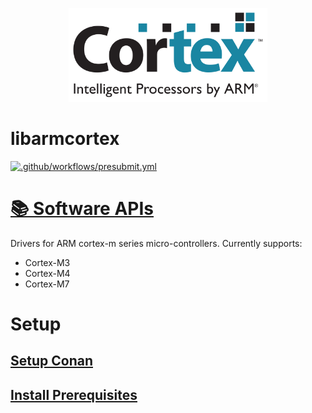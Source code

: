 <p align="center">
  <img height="150" src="logo.svg">
</p>

# libarmcortex

[![.github/workflows/presubmit.yml](https://github.com/libhal/libarmcortex/actions/workflows/presubmit.yml/badge.svg?branch=main)](https://github.com/libhal/libarmcortex/actions/workflows/presubmit.yml)

# [📚 Software APIs](https://libhal.github.io/libarmcortex/api)

Drivers for ARM cortex-m series micro-controllers. Currently supports:

* Cortex-M3
* Cortex-M4
* Cortex-M7

# Setup

## [Setup Conan](https://github.com/libhal/.github/blob/main/docs/conan-setup.md)

## [Install Prerequisites](https://github.com/libhal/libarmcortex/blob/main/docs/prerequisites.md)
